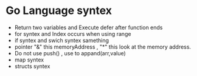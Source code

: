 # Go Language syntex

- Return two variables and Execute defer after function ends
- for syntex and Index occurs when using range
- if syntex and swich syntex samething
- pointer "&" this memoryAddress , "\*" this look at the memory address.
- Do not use push() , use to appand(arr,value)
- map syntex
- structs syntex
